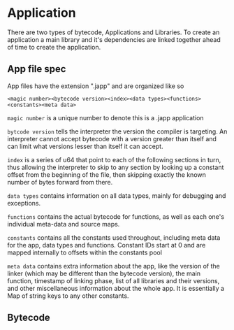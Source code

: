 
# Application

There are two types of bytecode, Applications and Libraries. To create an application
a main library and it's dependencies are linked together ahead of time to create 
the application.

## App file spec

App files have the extension ".japp" and are organized like so

`<magic number><bytecode version><index><data types><functions><constants><meta data>`

`magic number` is a unique number to denote this is a .japp application

`bytcode version` tells the interpreter the version the compiler is targeting.
An interpreter cannot accept bytecode with a version greater than itself and 
can limit what versions lesser than itself it can accept. 

`index` is a series of u64 that point to each of the following sections 
in turn, thus allowing the interpreter to skip to any section by looking
up a constant offset from the beginning of the file, then skipping exactly 
the known number of bytes forward from there. 

`data types` contains information on all data types, mainly for debugging and 
exceptions.

`functions` contains the actual bytecode for functions, as well as each one's 
individual meta-data and source maps. 

`constants` contains all the constants used throughout, including meta data 
for the app, data types and functions. Constant IDs start at 0 and are mapped
internally to offsets within the constants pool

`meta data` contains extra information about the app, like the version of the 
linker (which may be different than the bytecode version), the main function,
timestamp of linking phase, list of all libraries and their versions, and other 
miscellaneous information about the whole app. It is essentially a Map of string
keys to any other constants. 

## Bytecode



